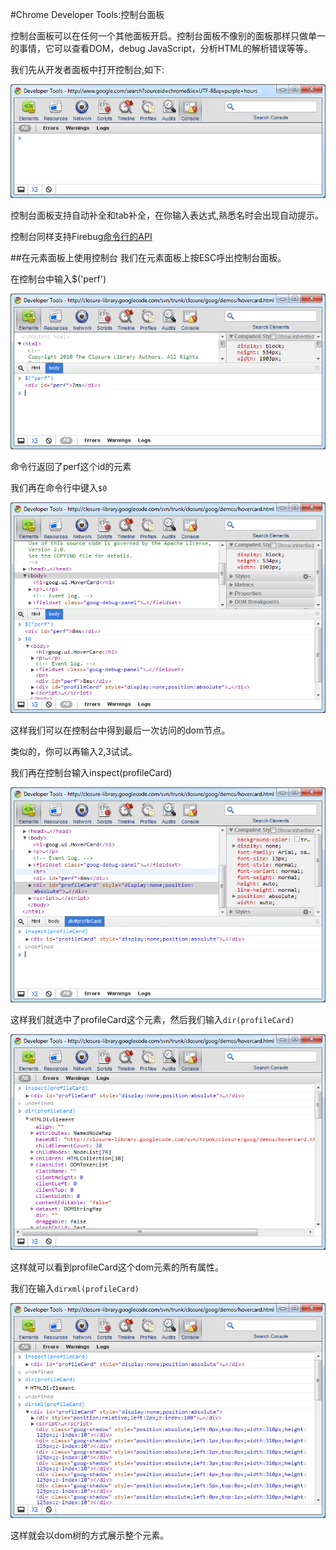 #Chrome Developer Tools:控制台面板

控制台面板可以在任何一个其他面板开启。控制台面板不像别的面板那样只做单一的事情，它可以查看DOM，debug JavaScript，分析HTML的解析错误等等。

我们先从开发者面板中打开控制台,如下:

![image](../assets/console_1.png)

控制台面板支持自动补全和tab补全，在你输入表达式,熟悉名时会出现自动提示。

控制台同样支持Firebug[命令行的API](http://getfirebug.com/wiki/index.php/Command_Line_API)

##在元素面板上使用控制台
我们在元素面板上按ESC呼出控制台面板。

在控制台中输入$('perf')

![image](../assets/console_id.png)

命令行返回了perf这个id的元素

我们再在命令行中键入`$0`

![image](../assets/console_dollar_zero.png)

这样我们可以在控制台中得到最后一次访问的dom节点。

类似的，你可以再输入$2,$3试试。

我们再在控制台输入inspect(profileCard)

![image](../assets/console_inspect.png)

这样我们就选中了profileCard这个元素，然后我们输入`dir(profileCard)`

![image](../assets/console_dir.png)

这样就可以看到profileCard这个dom元素的所有属性。

我们在输入`dirxml(profileCard)`

![image](../assets/console_dirxml.png)

这样就会以dom树的方式展示整个元素。
